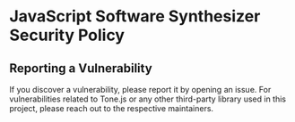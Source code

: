 # JavaScript Software Synthesizer Security Policy

## Reporting a Vulnerability

If you discover a vulnerability, please report it by opening an issue. For vulnerabilities related to Tone.js or any other third-party library used in this project, please reach out to the respective maintainers.
